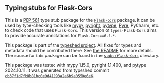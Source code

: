 ## Typing stubs for Flask-Cors

This is a [PEP 561](https://peps.python.org/pep-0561/)
type stub package for the [`Flask-Cors`](https://github.com/corydolphin/flask-cors) package.
It can be used by type-checking tools like
[mypy](https://github.com/python/mypy/),
[pyright](https://github.com/microsoft/pyright),
[pytype](https://github.com/google/pytype/),
[Pyre](https://pyre-check.org/),
PyCharm, etc. to check code that uses `Flask-Cors`. This version of
`types-Flask-Cors` aims to provide accurate annotations for
`Flask-Cors==6.0.*`.

This package is part of the [typeshed project](https://github.com/python/typeshed).
All fixes for types and metadata should be contributed there.
See [the README](https://github.com/python/typeshed/blob/main/README.md)
for more details. The source for this package can be found in the
[`stubs/Flask-Cors`](https://github.com/python/typeshed/tree/main/stubs/Flask-Cors)
directory.

This package was tested with
mypy 1.15.0,
pyright 1.1.400,
and pytype 2024.10.11.
It was generated from typeshed commit
[`cb37f1d7fb8b81bc0e9d41993a2a6b9a0550e6e6`](https://github.com/python/typeshed/commit/cb37f1d7fb8b81bc0e9d41993a2a6b9a0550e6e6).